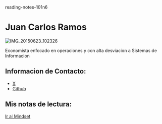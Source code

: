 reading-notes-101n6

# Juan Carlos Ramos

![IMG_20150623_102326](https://github.com/user-attachments/assets/87b1d035-2033-4e92-8d74-1d4d8f837a41)


Economista enfocado en operaciones y con alta desviacion a Sistemas de Informacion

## Informacion de Contacto:

- [X](https://x.com/jcramos_sur)
- [Github](https://github.com/jcramossur)

## Mis notas de lectura:


[Ir al Mindset](./mindset.md)

